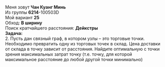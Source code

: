 Меня зовут **Чан Куанг Минь**<br>
Из группы **6214**-100503D<br>
Мой вариант **25**<br>
Обход: **В ширину**<br>
Поиск кратчайшего расстояния: **Дейкстры**<br>
**Задача:**<br>
2.  Пусть дан связный граф, в котором узлы – это торговые точки. Необходимо превратить одну из торговых точек в склад. Цена доставки от склада в точку зависит от расстояния. Найдите оптимальную с точки зрения максимальных затрат точку (т.е. точку, для которой максимальное расстояние до любой другой точки минимально)

